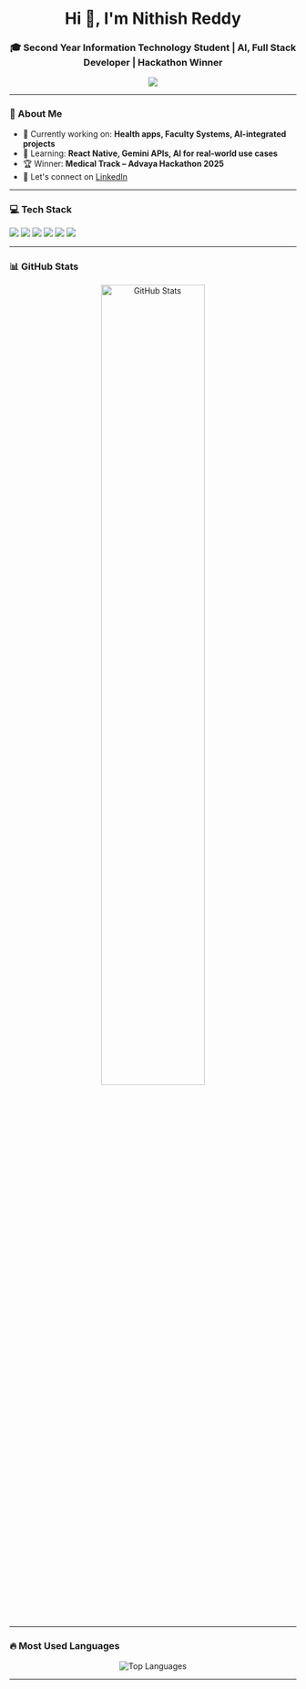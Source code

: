 <!-- Profile README - Nithish Reddy -->

<h1 align="center">Hi 👋, I'm Nithish Reddy</h1>
<h3 align="center">🎓 Second Year Information Technology Student | AI, Full Stack Developer | Hackathon Winner</h3>

<p align="center">
  <img src="https://readme-typing-svg.demolab.com?font=Fira+Code&size=22&duration=2500&pause=1000&color=00FFFF&center=true&vCenter=true&width=600&lines=Passionate%20about%20Technology%20and%20Innovation;Full%20Stack%20Developer;AI%20Enthusiast;Hackathon%20Winner" />
</p>

---

### 🧠 About Me
- 🔭 Currently working on: **Health apps, Faculty Systems, AI-integrated projects**
- 🌱 Learning: **React Native, Gemini APIs, AI for real-world use cases**
- 🏆 Winner: **Medical Track – Advaya Hackathon 2025**
- 🤝 Let's connect on [LinkedIn](https://www.linkedin.com/in/nithish-reddy-90a648227/)

---
### 💻 Tech Stack

<p align="left">
  <img src="https://img.shields.io/badge/React-20232A?style=for-the-badge&logo=react&logoColor=61DAFB"/>
  <img src="https://img.shields.io/badge/Flutter-02569B?style=for-the-badge&logo=flutter&logoColor=white"/>
  <img src="https://img.shields.io/badge/Java-ED8B00?style=for-the-badge&logo=java&logoColor=white"/>
  <img src="https://img.shields.io/badge/Python-3776AB?style=for-the-badge&logo=python&logoColor=white"/>
  <img src="https://img.shields.io/badge/Firebase-ffca28?style=for-the-badge&logo=firebase&logoColor=black"/>
  <img src="https://img.shields.io/badge/MySQL-00758F?style=for-the-badge&logo=mysql&logoColor=white"/>
</p>

---

### 📊 GitHub Stats

<p align="center">
  <img width="60%" src="https://github-readme-stats.vercel.app/api?username=Nithishreddyyyy&show_icons=true&hide=contribs&theme=radical" alt="GitHub Stats" />
</p>

---
### 🔥 Most Used Languages

<p align="center">
  <img src="https://github-readme-stats.vercel.app/api/top-langs/?username=Nithishreddyyyy&layout=compact&theme=tokyonight&hide=c%2B%2B" alt="Top Languages" />
</p>

---
